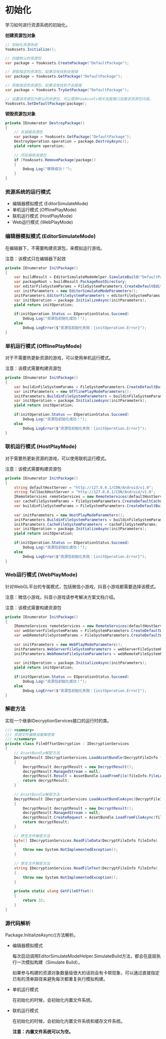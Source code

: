 # 初始化

学习如何进行资源系统的初始化。

**创建资源包对象**

```csharp
// 初始化资源系统
YooAssets.Initialize();

// 创建默认的资源包
var package = YooAssets.CreatePackage("DefaultPackage");

// 获取指定的资源包，如果没有找到会报错
var package = YooAssets.GetPackage("DefaultPackage");

// 获取指定的资源包，如果没有找到不会报错
var package = YooAssets.TryGetPackage("DefaultPackage");

// 设置该资源包为默认的资源包，可以使用YooAssets相关加载接口加载该资源包内容。
YooAssets.SetDefaultPackage(package);
```

**销毁资源包对象**

```csharp
private IEnumerator DestroyPackage()
{
    // 先销毁资源包
    var package = YooAssets.GetPackage("DefaultPackage");
    DestroyOperation operation = package.DestroyAsync();
    yield return operation;
    
    // 然后移除资源包
    if (YooAssets.RemovePackage(package))
    {
        Debug.Log("移除成功！");
    }
}
```

### 资源系统的运行模式

- 编辑器模拟模式 (EditorSimulateMode)
- 单机运行模式  (OfflinePlayMode)
- 联机运行模式  (HostPlayMode)
- Web运行模式  (WebPlayMode)

### 编辑器模拟模式 (EditorSimulateMode)

在编辑器下，不需要构建资源包，来模拟运行游戏。

注意：该模式只在编辑器下起效

````csharp
private IEnumerator InitPackage()
{  
    var buildResult = EditorSimulateModeHelper.SimulateBuild("DefaultPackage");    
    var packageRoot = buildResult.PackageRootDirectory;
    var editorFileSystemParams = FileSystemParameters.CreateDefaultEditorFileSystemParameters(packageRoot);
    var initParameters = new EditorSimulateModeParameters();
    initParameters.EditorFileSystemParameters = editorFileSystemParams;
    var initOperation = package.InitializeAsync(initParameters);
    yield return initOperation;
    
    if(initOperation.Status == EOperationStatus.Succeed)
        Debug.Log("资源包初始化成功！");
    else 
        Debug.LogError($"资源包初始化失败：{initOperation.Error}");
}
````

### 单机运行模式  (OfflinePlayMode)

对于不需要热更新资源的游戏，可以使用单机运行模式。

注意：该模式需要构建资源包

````csharp
private IEnumerator InitPackage()
{
    var buildinFileSystemParams = FileSystemParameters.CreateDefaultBuildinFileSystemParameters();
    var initParameters = new OfflinePlayModeParameters();
    initParameters.BuildinFileSystemParameters = buildinFileSystemParams;
    var initOperation = package.InitializeAsync(initParameters);
    yield return initOperation;
    
    if(initOperation.Status == EOperationStatus.Succeed)
        Debug.Log("资源包初始化成功！");
    else 
        Debug.LogError($"资源包初始化失败：{initOperation.Error}");
}
````

### 联机运行模式 (HostPlayMode)

对于需要热更新资源的游戏，可以使用联机运行模式。

注意：该模式需要构建资源包

````csharp
private IEnumerator InitPackage()
{
    string defaultHostServer = "http://127.0.0.1/CDN/Android/v1.0";
    string fallbackHostServer = "http://127.0.0.1/CDN/Android/v1.0";
    IRemoteServices remoteServices = new RemoteServices(defaultHostServer, fallbackHostServer);
    var cacheFileSystemParams = FileSystemParameters.CreateDefaultCacheFileSystemParameters(remoteServices);
    var buildinFileSystemParams = FileSystemParameters.CreateDefaultBuildinFileSystemParameters();   
    
    var initParameters = new HostPlayModeParameters();
    initParameters.BuildinFileSystemParameters = buildinFileSystemParams; 
    initParameters.CacheFileSystemParameters = cacheFileSystemParams;
    var initOperation = package.InitializeAsync(initParameters);
    yield return initOperation;
    
    if(initOperation.Status == EOperationStatus.Succeed)
        Debug.Log("资源包初始化成功！");
    else 
        Debug.LogError($"资源包初始化失败：{initOperation.Error}");
}
````

### Web运行模式 (WebPlayMode)

针对WebGL平台的专属模式，包括微信小游戏，抖音小游戏都需要选择该模式。

注意：微信小游戏，抖音小游戏请参考解决方案文档介绍。

注意：该模式需要构建资源包

```csharp
private IEnumerator InitPackage()
{
    IRemoteServices remoteServices = new RemoteServices(defaultHostServer, fallbackHostServer);
    var webServerFileSystemParams = FileSystemParameters.CreateDefaultWebServerFileSystemParameters();
    var webRemoteFileSystemParams = FileSystemParameters.CreateDefaultWebRemoteFileSystemParameters(remoteServices); //支持跨域下载
    
    var initParameters = new WebPlayModeParameters();
    initParameters.WebServerFileSystemParameters = webServerFileSystemParams;
    initParameters.WebRemoteFileSystemParameters = webRemoteFileSystemParams;
    
    var initOperation = package.InitializeAsync(initParameters);
    yield return initOperation;
    
    if(initOperation.Status == EOperationStatus.Succeed)
        Debug.Log("资源包初始化成功！");
    else 
        Debug.LogError($"资源包初始化失败：{initOperation.Error}");
}
```

### 解密方法

实现一个继承IDecryptionServices接口的运行时的类。

```csharp
/// <summary>
/// 资源文件偏移加载解密类
/// </summary>
private class FileOffsetDecryption : IDecryptionServices
{
    // AssetBundle解密方法
    DecryptResult IDecryptionServices.LoadAssetBundle(DecryptFileInfo fileInfo)
    {
        DecryptResult decryptResult = new DecryptResult();
        decryptResult.ManagedStream = null;
        decryptResult.Result = AssetBundle.LoadFromFile(fileInfo.FileLoadPath, fileInfo.FileLoadCRC, GetFileOffset());
        return decryptResult;
    }
    
	// AssetBundle解密方法
    DecryptResult IDecryptionServices.LoadAssetBundleAsync(DecryptFileInfo fileInfo)
    {
        DecryptResult decryptResult = new DecryptResult();
        decryptResult.ManagedStream = null;
        decryptResult.CreateRequest = AssetBundle.LoadFromFileAsync(fileInfo.FileLoadPath, fileInfo.FileLoadCRC, GetFileOffset());
        return decryptResult;
    }
    
    // 原生文件解密方法
    byte[] IDecryptionServices.ReadFileData(DecryptFileInfo fileInfo)
    {
        throw new System.NotImplementedException();
    }
    
 	// 原生文件解密方法
    string IDecryptionServices.ReadFileText(DecryptFileInfo fileInfo)
    {
        throw new System.NotImplementedException();
    }
    
    private static ulong GetFileOffset()
    {
        return 32;
    }
}
```

### 源代码解析

Package.InitializeAsync()方法解析。

- 编辑器模拟模式

  每次启动调用EditorSimulateModeHelper.SimulateBuild方法，都会在底层执行一次模拟构建（Simulate Build）。

  如果参与构建的资源对象数量级很大的话则会有卡顿现象，可以通过直接指定已有的清单路径来避免每次都重复执行模拟构建。

- 单机运行模式

  在初始化的时候，会初始化内置文件系统。

- 联机运行模式

  在初始化的时候，会初始化内置文件系统和缓存文件系统。

  **注意：内置文件系统可以为空。**

  
